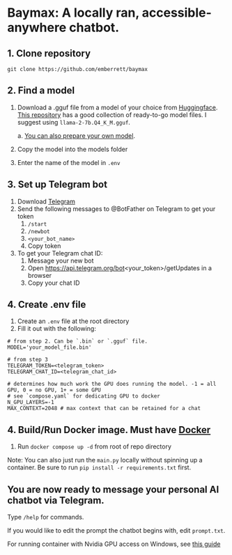 # Baymax: A locally ran, accessible-anywhere chatbot.

## 1. Clone repository
`git clone https://github.com/emberrett/baymax`

## 2. Find a model
1. Download a .gguf file from a model of your choice from [Huggingface](https://huggingface.co). [This repository](https://huggingface.co/TheBloke/Llama-2-7B-GGUF/tree/main) has a good collection of ready-to-go model files. I suggest using `llama-2-7b.Q4_K_M.gguf`.
    
    a. [You can also prepare your own model](https://github.com/ggerganov/llama.cpp?tab=readme-ov-file#prepare-and-quantize).
2. Copy the model into the models folder
3. Enter the name of the model in `.env`


## 3. Set up Telegram bot
1. Download [Telegram](https://desktop.telegram.org/)
2. Send the following messages to @BotFather on Telegram to get your token
    1. `/start`
    2. `/newbot`
    3. `<your_bot_name>`
    4. Copy token
3. To get your Telegram chat ID:
    1. Message your new bot
    2. Open https://api.telegram.org/bot<your_token>/getUpdates in a browser
    3. Copy your chat ID

## 4. Create .env file
1. Create an `.env` file at the root directory
2. Fill it out with the following:
```
# from step 2. Can be `.bin` or `.gguf` file.
MODEL='your_model_file.bin' 

# from step 3
TELEGRAM_TOKEN=<telegram_token> 
TELEGRAM_CHAT_ID=<telegram_chat_id>

# determines how much work the GPU does running the model. -1 = all GPU, 0 = no GPU, 1+ = some GPU
# see `compose.yaml` for dedicating GPU to docker
N_GPU_LAYERS=-1 
MAX_CONTEXT=2048 # max context that can be retained for a chat 
```
## 4. Build/Run Docker image. Must have [Docker](https://docs.docker.com/engine/install/)
1. Run `docker compose up -d` from root of repo directory

Note: You can also just run the `main.py` locally without spinning up a container. Be sure to run `pip install -r requirements.txt` first.


## You are now ready to message your personal AI chatbot via Telegram.
Type `/help` for commands.

If you would like to edit the prompt the chatbot begins with, edit `prompt.txt`.


For running container with Nvidia GPU access on Windows, see [this guide](https://saturncloud.io/blog/how-to-use-gpu-from-a-docker-container-a-guide-for-data-scientists-and-software-engineers/)